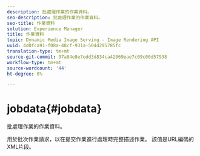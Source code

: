 ```yaml
---
description: 批處理作業的作業資料。
seo-description: 批處理作業的作業資料。
seo-title: 作業資料
solution: Experience Manager
title: 作業資料
topic: Dynamic Media Image Serving - Image Rendering API
uuid: 4d0fca91-f08a-48cf-931a-504d295785fc
translation-type: tm+mt
source-git-commit: 97a84e8e7edd3d834ca42069eae7c09c00d57938
workflow-type: tm+mt
source-wordcount: '44'
ht-degree: 0%

---
```



# jobdata{#jobdata}

批處理作業的作業資料。

用於批次作業請求，以在提交作業進行處理時完整描述作業。 該值是URL編碼的XML片段。

